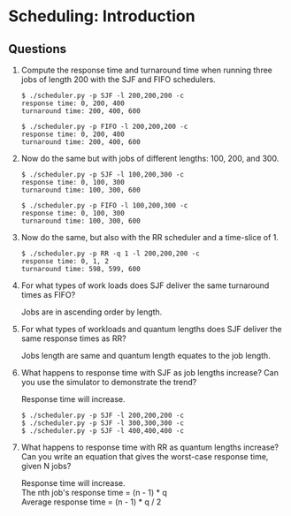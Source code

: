 # Scheduling: Introduction

## Questions

1. Compute the response time and turnaround time when running three jobs of length 200 with the SJF and FIFO schedulers.

    ```
    $ ./scheduler.py -p SJF -l 200,200,200 -c
    response time: 0, 200, 400
    turnaround time: 200, 400, 600

    $ ./scheduler.py -p FIFO -l 200,200,200 -c
    response time: 0, 200, 400
    turnaround time: 200, 400, 600
    ```

2. Now do the same but with jobs of different lengths: 100, 200, and 300.

    ```
    $ ./scheduler.py -p SJF -l 100,200,300 -c
    response time: 0, 100, 300
    turnaround time: 100, 300, 600

    $ ./scheduler.py -p FIFO -l 100,200,300 -c
    response time: 0, 100, 300
    turnaround time: 100, 300, 600
    ```

3. Now do the same, but also with the RR scheduler and a time-slice of 1.

    ```
    $ ./scheduler.py -p RR -q 1 -l 200,200,200 -c
    response time: 0, 1, 2
    turnaround time: 598, 599, 600
    ```
4. For what types of work loads does SJF deliver the same turnaround times as FIFO?

    Jobs are in ascending order by length.

5. For what types of workloads and quantum lengths does SJF deliver the same response times as RR?

    Jobs length are same and quantum length equates to the job length.

6. What happens to response time with SJF as job lengths increase? Can you use the simulator to demonstrate the trend?

    Response time will increase.
    ```
    $ ./scheduler.py -p SJF -l 200,200,200 -c
    $ ./scheduler.py -p SJF -l 300,300,300 -c
    $ ./scheduler.py -p SJF -l 400,400,400 -c
    ```

7. What happens to response time with RR as quantum lengths increase? Can you write an equation that gives the worst-case response time, given N jobs?

    Response time will increase.\
    The nth job's response time = (n - 1) * q\
    Average response time = (n - 1) * q / 2
